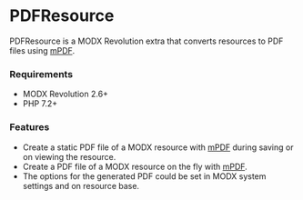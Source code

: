# PDFResource

PDFResource is a MODX Revolution extra that converts resources to PDF files
using [mPDF](https://mpdf.github.io/).

### Requirements

* MODX Revolution 2.6+
* PHP 7.2+

### Features

* Create a static PDF file of a MODX resource with [mPDF](https://mpdf.github.io/) during saving or on viewing the resource.
* Create a PDF file of a MODX resource on the fly with [mPDF](https://mpdf.github.io/).
* The options for the generated PDF could be set in MODX system settings and on resource base.
